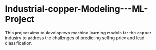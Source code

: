 # Industrial-copper-Modeling---ML-Project
This project aims to develop two machine learning models for the copper industry to address the challenges of predicting selling price and lead classification.
